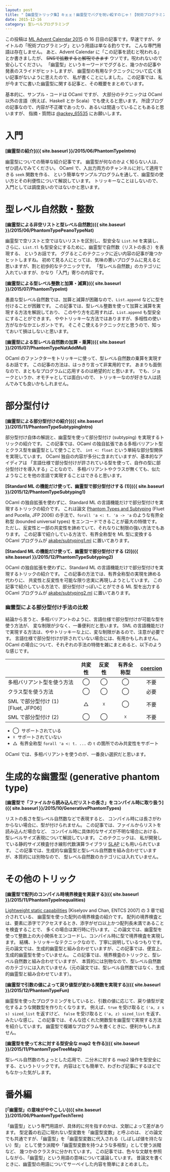 ```yaml
---
layout: post
title: "【幽霊型トリック集】キェェ！幽霊型でバグを呪い殺すのじゃ！【呪術プログラミング】"
date: 2015-12-16
category: 型レベルプログラミング
---
```


この投稿は [ML Advent Calendar 2015](http://www.adventar.org/calendars/848) の
16 日目の記事です。早速ですが、タイトルの「呪術プログラミング」という用語は単なる釣りです。
こんな専門用語は存在しません。
あと、Advent Calendar に「この記事を読むと呪われる」とか書きましたが、
~~SNSで拡散すると解呪できます~~
ウソです。呪われないので安心してください。
「幽霊型」というキーワードでググると、幾つかの記事や発表のスライドがヒットしますが、
幽霊型の有用なテクニックについて広く浅い記事がないように思えたので、
私が書くことにしました。
この記事では、私が今までに書いた幽霊型に関する記事と、その概要をまとめています。

基本的に、サンプル・コードは OCaml ですが、
大部分のテクニックは OCaml 以外の言語（例えば、Haskell とか Scala）でも使えると思います。
所詮ブログの記事なので、内容が不正確であったり、あるいは間違っていることもあると思いますが、
指摘・質問は [@ackey_65535](https://twitter.com/ackey_65535) にお願いします。

# 入門

**[幽霊型の紹介]({{ site.baseurl }}/2015/06/PhantomTypeIntro)**

幽霊型についての簡単な紹介記事です。
幽霊型が何なのかよく知らない人は、ぜひ読んでみてください。
OCaml で、入出力両方のチャンネルに対して適用できる `seek` 関数を作る、
という簡単なサンプルプログラムを通して、幽霊型の使い方とその利便性について解説しています。
トリッキーなことはしないので、入門としては調度良いのではないかと思います。

# 型レベル自然数・整数

**[幽霊型による非空リストと型レベル自然数]({{ site.baseurl }}/2015/06/PhantomTypePeanoTypeNat)**

幽霊型で空リストと空ではないリストを区別し、型安全な `List.hd` を実装し、
さらに、`List.tl` も型安全にするために、幽霊型で自然数（リストの長さ）を表現する、
というお話です。
ググるとこのテクニックに近い内容の記事が幾つかヒットしますね。
初めて見る人にとっては、気味の悪いプログラムに見えると思いますが、割と初歩的なテクニックです。
「型レベル自然数」のカテゴリに入れていますが、かなり「入門」寄りの内容です。

**[幽霊型による型レベル整数と加算・減算]({{ site.baseurl }}/2015/07/PhantomTypeInt)**

愚直な型レベル自然数では、加算と減算が困難なので、`List.append`
などに型を付けることが困難です。
この記事では、型レベル整数を使って加算と減算を実現する方法を解説しており、
このやり方を応用すれば、`List.append` も型安全にすることができます。
ややトリッキーな方法ではありますが、多相性の使い方がなかなかエレガントです。
そこそこ使えるテクニックだと思うので、知っておいて損はしないと思います。

**[幽霊型による型レベル自然数の加算・乗算]({{ site.baseurl }}/2015/07/PhantomTypeNatAddMul)**

OCaml のファンクターをトリッキーに使って、型レベル自然数の乗算を実現するお話です。
この記事の方法は、はっきり言って非実用的です。
あまりも面倒なので、まともなプログラムに応用するのは絶望的だと思います。
でも、ジョークというか、オモチャとしては面白いので、
トリッキーなのが好きな人は読んでみても良いかもしれません。

# 部分型付け

**[幽霊型による部分型付けの紹介]({{ site.baseurl }}/2015/11/PhantomTypeSubtypingIntro)**

部分型付け自体の解説と、幽霊型を使って部分型付け (subtyping) を実現するトリックの紹介です。
この記事では、OCaml の独自拡張である多相バリアント型とクラス型を幽霊型として使うことで、
`int <: float` という単純な部分型関係を実現しています。
OCaml 独自の内容が多分に含まれていますが、基本的なアイディアは
「言語仕様で部分型付けが許されている型を使って、自作の型に部分型付けを導入する」ことなので、
多相バリアントやクラスが無くても、似たようなことを他の言語で実現することはできると思います。

**[Standard ML の機能だけ使って、幽霊型で部分型付けする (1)]({{ site.baseurl }}/2015/12/PhantomTypeSubtyping1)**

OCaml の独自拡張を使わずに、Standard ML の言語機能だけで部分型付けを実現するトリックの紹介です。
これは論文
[Phantom Types and Subtyping](http://www.cs.cornell.edu/people/fluet/research/phantom-subtyping/)
(Fluet and Pucella, JFP 2006)
の手法で、`forall 'a <: t. 'a -> 'a` のような有界全称型 (bounded universal types)
をエンコードできることが最大の特徴です。
ただし、反変性と一部の共変性を諦めていて、それなりに制限の強い方法でもあります。
この記事で紹介している方法で、有界全称型を ML 型に変換する OCaml プログラムが
[akabe/subtyping1.ml](https://gist.github.com/akabe/531dd6e1633143342e48) に置いてあります。

**[Standard ML の機能だけ使って、幽霊型で部分型付けする (2)]({{ site.baseurl }}/2015/12/PhantomTypeSubtyping2)**

OCaml の独自拡張を使わずに、Standard ML の言語機能だけで部分型付けを実現するトリックの紹介です。
この記事の方法では、有界全称型の実現を諦める代わりに、
共変性と反変性を可能な限り忠実に再現しようとしています。
この記事で紹介している方法で、部分型付けっぽいことができる ML 型を出力する OCaml プログラムが
[akabe/subtyping2.ml](https://gist.github.com/akabe/f3f9f37e6344cb7385a7) に置いてあります。

### 幽霊型による部分型付け手法の比較

結論から言うと、多相バリアントのように、言語仕様で部分型付けが可能な型を使う方法が、
変な制限が少なく、一番便利だと思います。
SML の言語機能だけで実現する方法は、ややトリッキーな上に、変な制限があるので、注意が必要です。
言語仕様で部分型付けが許されていない場合には、有用かもしれません。
OCaml の場合について、それぞれの手法の特徴を雑にまとめると、以下のような感じです。

|                                     | 共変性       | 反変性   | 有界全称型 | [coercion][coercion]  |
|:------------------------------------|:------------:|:--------:|:----------:|:---------------------:|
| 多相バリアント型を使う方法          | &#9711;      | &#9711;  | &#9711;    | 不要                  |
| クラス型を使う方法                  | &#9711;      | &#9711;  | &#9711;    | 必要                  |
| SML で部分型付け (1) [Fluet, JFP06] | &#9651;      | &#x2613; | &#9711;    | 不要                  |
| SML で部分型付け (2)                | &#9711;      | &#9711;  | &#x2613;   | 不要                  |

- &#9711;&nbsp; サポートされている
- &#x2613;&nbsp; サポートされていない
- &#9651;&nbsp; 有界全称型 `forall 'a <: t. ...` の `t` の箇所でのみ共変性をサポート

OCaml では、多相バリアントを使うのが、一番良い選択だと思います。

[coercion]: https://ocaml.org/learn/tutorials/objects.html#Inheritanceandcoercions

# 生成的な幽霊型 (generative phantom type)

**[幽霊型で「ファイルから読み込んだリストの長さ」をコンパイル時に取り扱う]({{ site.baseurl }}/2015/10/GenerativePhantomTypes)**

リストの長さを型レベル自然数などで表現すると、
コンパイル時には長さがわからない場合に、型が付けられません。
この記事では、ファイルからリストを読み込んだ場合など、
コンパイル時に具体的なサイズが不明な場合における、型レベルサイズ表現について解説しています。
このテクニックは、
私が開発している静的サイズ検査付き線形代数演算ライブラリ [SLAP](http://akabe.github.io/slap/)
にも用いられています。
この記事では、生成的な幽霊型と型レベル自然数を組み合わせていますが、本質的には別物なので、
型レベル自然数のカテゴリには入れていません。

# その他のトリック

**[幽霊型で配列のコンパイル時境界検査を実装する]({{ site.baseurl }}/2015/11/PhantomTypeInequalities)**

[Lightweight static capabilities](http://okmij.org/ftp/papers/lightweight-static-capabilities.pdf)
[Kiselyov and Chan, ENTCS 2007] の 3 章で紹介されている、
幽霊型を使った配列の境界検査の紹介です。
配列の境界検査とは、要素に添字でアクセスするとき、添字がゼロ以上かつ配列長未満であることを検査することで、
多くの場合は実行時に行います。
この論文では、幽霊型を使って整数上の大小関係をエンコードし、コンパイル時に型で境界検査を実現します。
結構、トリッキーなテクニックなので、丁寧に説明しているつもりです。
元の論文では、生成的幽霊型と組み合わせていますが、この記事では、便宜上、生成的幽霊型を使っていません。
この記事では、境界検査のトリックと、型レベル自然数と組み合わせていますが、
本質的には別物なので、型レベル自然数のカテゴリには入れていません（元の論文では、型レベル自然数ではなく、生成的幽霊型と組み合わせています）。

**[幽霊型で引数の値によって戻り値型が変わる関数を実現する]({{ site.baseurl }}/2015/12/PhantomTypeFun)**

幽霊型を使ったプログラミングをしていると、引数の値に応じて、戻り値型が変化するような関数型を作りたくなります。
例えば、`true` を受け取ると `('a, z s s) sized_list` を返すけど、
`false` を受け取ると `('a, z) sized_list` を返す、みたいな感じ。
この記事では、そんな捻くれた関数型を幽霊型で実現する方法を紹介しています。
幽霊型で複雑なプログラムを書くときに、便利かもしれません。

**[幽霊型を使って木に対する型安全な map2 を作る]({{ site.baseurl }}/2015/11/PhantomTypeTreeMap2)**

型レベル自然数のちょっとした応用で、二分木に対する map2 操作を型安全にする、というトリックです。
内容はとても簡単で、わざわざ記事にするほどでもなかった気がします。

# 番外編

**[「幽霊型」の意味がややこしい]({{ site.baseurl }}/2015/06/PhantomTypeTechTerm)**

「幽霊型」という専門用語が、具体的に何を指すのかは、文献によって差があります。
型定義の右辺に現れない型変数を「幽霊型変数」と呼ぶのは、
どの論文でも共通ですが、「幽霊型」を「幽霊型変数に代入される（しばしば値を持たない）型」
として使う派閥や「幽霊型変数を持つような多相型」として使う派閥など、
幾つかのクラスタに分かれています。
この記事では、色々な文献を参照しながら、「幽霊型」という用語の意味について議論しています。
昔論文を書くときに、幽霊型の用語についてサーベイした内容を簡単にまとめました。
